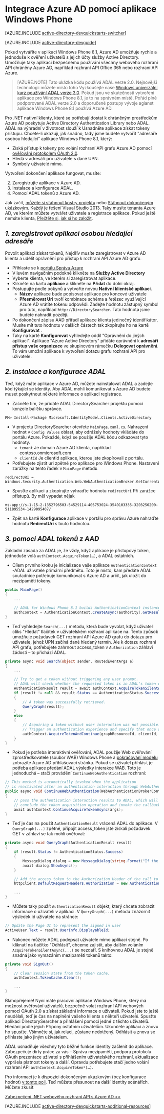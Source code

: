 <properties
    pageTitle="Začínáme Azure AD Windows Phone | Microsoft Azure"
    description="Jak vytvořit aplikaci Windows Phone, který lze integrovat s Azure AD pro přihlášení a volání Azure AD zamknutí rozhraní API pomocí OAuth."
    services="active-directory"
    documentationCenter="windows"
    authors="dstrockis"
    manager="mbaldwin"
    editor=""/>

<tags
    ms.service="active-directory"
    ms.workload="identity"
    ms.tgt_pltfrm="mobile-windows-phone"
    ms.devlang="dotnet"
    ms.topic="article"
    ms.date="09/16/2016"
    ms.author="dastrock"/>



# <a name="integrate-azure-ad-with-a-windows-phone-app"></a>Integrace Azure AD pomocí aplikace Windows Phone

[AZURE.INCLUDE [active-directory-devquickstarts-switcher](../../includes/active-directory-devquickstarts-switcher.md)]

[AZURE.INCLUDE [active-directory-devguide](../../includes/active-directory-devguide.md)]

Pokud vytváříte v aplikaci Windows Phone 8.1, Azure AD umožňuje rychle a jednoduše k ověření uživatelů s jejich účty služby Active Directory.  Umožňuje taky aplikaci bezpečnému používání všechny webového rozhraní API chráněny Azure AD, například rozhraní API Office 365 nebo rozhraní API Azure.

> [AZURE.NOTE] Tato ukázka kódu používá ADAL verze 2.0.  Nejnovější technologii můžete místo toho Vyzkoušejte naše [Windows univerzální kurz používání ADAL verze 3.0](active-directory-devquickstarts-windowsstore.md).  Pokud jsou ve skutečnosti vytvoření aplikace pro Windows Phone 8.1, je to na správném místě.  Pořád plně podporované ADAL verze 2.0 a doporučené postupy vývoje agianst aplikace Windows Phone 8.1 používá Azure AD.

Pro .NET nativní klienty, které se potřebují dostat k chráněným prostředkům Azure AD poskytuje Active Directory Authentication Library nebo ADAL.  ADAL na výhradní v životnost slouží k Usnadněte aplikace získat tokeny přístupu.  Chcete-li ukazují, jak snadno, tady jsme budete vytvořit "adresáře osobou hledající" aplikace Windows Phone 8.1, který:

-   Získá přístup k tokeny pro volání rozhraní API grafu Azure AD pomocí [ověřování protokolem OAuth 2.0](https://msdn.microsoft.com/library/azure/dn645545.aspx).
-   Hledá v adresáři pro uživatele s dané UPN.
-   Symboly uživatelé mimo.

Vytvoření dokončení aplikace fungovat, musíte:

2. Zaregistrujte aplikace v Azure AD.
3. Instalace a konfigurace ADAL.
5. Pomocí ADAL tokenů z Azure AD.

Jak začít, [můžete si stáhnout kostry projektu](https://github.com/AzureADQuickStarts/NativeClient-WindowsPhone/archive/skeleton.zip) nebo [Stáhnout dokončeným ukázkovým](https://github.com/AzureADQuickStarts/NativeClient-WindowsPhone/archive/complete.zip).  Každý je řešení Visual Studio 2013.  Taky musíte tenanta Azure AD, ve kterém můžete vytvářet uživatele a registrace aplikace.  Pokud ještě nemáte klienta, [Přečtěte si, jak si ho založit](active-directory-howto-tenant.md).

## <a name="1-register-the-directory-searcher-application"></a>*1. zaregistrovat aplikaci osobou hledající adresáře*
Povolit aplikaci získat tokenů, Nejdřív musíte zaregistrovat v Azure AD klienta a udělit oprávnění pro přístup k rozhraní API Azure AD grafu:

-   Přihlaste se k [portálu Správa Azure](https://manage.windowsazure.com)
-   V levém navigačním podokně klikněte na **Služby Active Directory**
-   Vyberte klienta, ve kterém si zaregistrovat aplikace.
-   Klikněte na kartu **aplikace** a klikněte na **Přidat** do dolní okraj.
-   Postupujte podle pokynů a vytvořte novou **Nativní klientské aplikaci**.
    -   **Název** aplikace bude popisovat aplikace pro koncové uživatele
    -   **Přesměrovat Uri** tvoří kombinace schéma a řetězec využívající Azure AD vrátíte tokenu odpovědi.  Zadejte hodnotu zástupný symbol pro tuto, například `http://DirectorySearcher`.  Tato hodnota jsme budete nahradit později.
-   Po dokončení zápisu AAD přiřadí aplikace klienta jedinečný identifikátor.  Musíte mít tuto hodnotu v dalších částech tak zkopírujte ho na kartě **Konfigurovat** .
- Taky na kartě **Konfigurovat** vyhledejte oddíl "Oprávnění do jiných aplikací".  Aplikace "Azure Active Directory" přidáte oprávnění k **adresáři přístup vaše organizace** ve skupinovém rámečku **Delegovat oprávnění**.  To vám umožní aplikace k vytvoření dotazu grafu rozhraní API pro uživatele.

## <a name="2-install--configure-adal"></a>*2. instalace a konfigurace ADAL*
Teď, když máte aplikace v Azure AD, můžete nainstalovat ADAL a zadejte kód týkající se identity.  Aby ADAL mohli komunikovat s Azure AD budete muset poskytnout některé informace o aplikaci registrace.
-   Začněte tím, že přidáte ADAL DirectorySearcher projektu pomocí konzole balíčku správce.

```
PM> Install-Package Microsoft.IdentityModel.Clients.ActiveDirectory
```

-   V projectu DirectorySearcher otevřete `MainPage.xaml.cs`.  Nahrazení hodnot v `Config Values` oblast, aby odrážely hodnoty vkládáte do portálu Azure.  Pokaždé, když se použije ADAL kódu odkazovat tyto hodnoty.
    -   `tenant` Je domain Azure AD klienta, například contoso.onmicrosoft.com
    -   `clientId` Je clientId aplikace, kterou jste zkopírovali z portálu.
-   Potřebujete zjistit uri zpětné pro aplikace pro Windows Phone.  Nastavení zarážky na tento řádek v `MainPage` metodu:

```
redirectURI = Windows.Security.Authentication.Web.WebAuthenticationBroker.GetCurrentApplicationCallbackUri();
```
- Spusťte aplikaci a zkopírujte vyhraďte hodnotu `redirectUri` Při zarážce přístupů.  By měl vypadat nějak

```
ms-app://s-1-15-2-1352796503-54529114-405753024-3540103335-3203256200-511895534-1429095407/
```

- Zpět na kartě **Konfigurace** aplikace v portálu pro správu Azure nahraďte hodnotu **RedirectUri** s touto hodnotou.  

## <a name="3--use-adal-to-get-tokens-from-aad"></a>*3. pomocí ADAL tokenů z AAD*
Základní zásada za ADAL je, že vždy, když aplikace je přístupový token, jednoduše volá `authContext.AcquireToken(…)`, a ADAL ostatních.  

-   Cílem prvního kroku je inicializace vaše aplikace `AuthenticationContext` -ADAL uživatele primární předmětu.  Toto je místo, kam předáte ADAL souřadnice potřebuje komunikovat s Azure AD a určit, jak uložit do mezipaměti tokeny.

```C#
public MainPage()
{
    ...

    // ADAL for Windows Phone 8.1 builds AuthenticationContext instances through a factory
    authContext = AuthenticationContext.CreateAsync(authority).GetResults();
}
```

- Teď vyhledejte `Search(...)` metodu, která bude vyvolat, když uživatel cliks "Hledat" tlačítek v uživatelském rozhraní aplikace na.  Tento způsob umožňuje požadavek GET rozhraní API Azure AD grafu do dotazu pro uživatele, jehož UPN začíná dané hledaný termín.  Ale k dotazu rozhraní API grafu, potřebujete zahrnout access_token v `Authorization` záhlaví žádosti – to přichází ADAL.

```C#
private async void Search(object sender, RoutedEventArgs e)
{
    ...

    // Try to get a token without triggering any user prompt.
    // ADAL will check whether the requested token is in ADAL's token cache or can otherwise be obtained without user interaction.
    AuthenticationResult result = await authContext.AcquireTokenSilentAsync(graphResourceId, clientId);
    if (result != null && result.Status == AuthenticationStatus.Success)
    {
        // A token was successfully retrieved.
        QueryGraph(result);
    }
    else
    {
        // Acquiring a token without user interaction was not possible.
        // Trigger an authentication experience and specify that once a token has been obtained the QueryGraph method should be called
        authContext.AcquireTokenAndContinue(graphResourceId, clientId, redirectURI, QueryGraph);
    }
}
```
- Pokud je potřeba interaktivní ověřování, ADAL použije Web ověřování zprostředkovatele (soubor WAB) Windows Phone a [pokračování modelu](http://www.cloudidentity.com/blog/2014/06/16/adal-for-windows-phone-8-1-deep-dive/) zobrazíte Azure AD přihlašovací stránka.  Pokud se uživatel přihlásí, je potřeba aplikace předání ADAL výsledky interakce WAB.  Toto je jednoduchá – stačí provádění `ContinueWebAuthentication` rozhraní:

```C#
// This method is automatically invoked when the application
// is reactivated after an authentication interaction through WebAuthenticationBroker.
public async void ContinueWebAuthentication(WebAuthenticationBrokerContinuationEventArgs args)
{
    // pass the authentication interaction results to ADAL, which will
    // conclude the token acquisition operation and invoke the callback specified in AcquireTokenAndContinue.
    await authContext.ContinueAcquireTokenAsync(args);
}
```

- Teď je čas na použít `AuthenticationResult` vrácená ADAL do aplikace.  V `QueryGraph(...)` zpětné, připojit access_token jste získali požadavek GET v záhlaví se tak mohli ověřovat:

```C#
private async void QueryGraph(AuthenticationResult result)
{
    if (result.Status != AuthenticationStatus.Success)
    {
        MessageDialog dialog = new MessageDialog(string.Format("If the error continues, please contact your administrator.\n\nError: {0}\n\nError Description:\n\n{1}", result.Error, result.ErrorDescription), "Sorry, an error occurred while signing you in.");
        await dialog.ShowAsync();
    }

    // Add the access token to the Authorization Header of the call to the Graph API, and call the Graph API.
    httpClient.DefaultRequestHeaders.Authorization = new AuthenticationHeaderValue("Bearer", result.AccessToken);

    ...
}
```
- Můžete taky použít `AuthenticationResult` objekt, který chcete zobrazit informace o uživateli v aplikaci. V `QueryGraph(...)` metodu znázornit výsledek id uživatele na stránce:

```C#
// Update the Page UI to represent the signed in user
ActiveUser.Text = result.UserInfo.DisplayableId;
```
- Nakonec můžete ADAL podepsat uživatele mimo aplikaci stejně.  Po kliknutí na tlačítko "Odhlásit", chceme zajistit, aby dalším voláním `AcquireTokenSilentAsync(...)` se nezdaří.  S knihovnou ADAL je stejně snadná jako vymazáním mezipaměti tokenů takto:

```C#
private void SignOut()
{
    // Clear session state from the token cache.
    authContext.TokenCache.Clear();

    ...
}
```

Blahopřejeme! Nyní máte pracovní aplikace Windows Phone, který má možnost ověřování uživatelů, bezpečně volat rozhraní API webových pomocí OAuth 2.0 a získat základní informace o uživateli.  Pokud jste to ještě neudělali, teď je čas na naplnění vašeho klienta s někteří uživatelé.  Spusťte aplikaci DirectorySearcher a přihlášení pomocí jedné z těchto uživatelů.  Hledání podle jejich Přípony ostatním uživatelům.  Ukončete aplikaci a znovu ho spusťte.  Všimněte si, jak relaci, zůstane nedotčený.  Odhlásit a znovu se přihlaste jako jiným uživatelem.

ADAL usnadňuje všechny tyto běžné funkce identity začlenit do aplikace.  Zabezpečuje dirty práce za vás – Správa mezipaměti, podpora protokolu OAuth prezentace uživatel s přihlášením uživatelského rozhraní, aktualizace vypršela platnost tokeny a další.  Opravdu potřebujete stačí jedno volání rozhraní API `authContext.AcquireToken*(…)`.

Pro informaci je k dispozici dokončeným ukázkovým (bez konfigurace hodnot) [v tomto poli](https://github.com/AzureADQuickStarts/NativeClient-WindowsPhone/archive/complete.zip).  Teď můžete přesunout na další identity scénářích.  Můžete zkusit:

[Zabezpečení .NET webového rozhraní API s Azure AD >>](active-directory-devquickstarts-webapi-dotnet.md)

[AZURE.INCLUDE [active-directory-devquickstarts-additional-resources](../../includes/active-directory-devquickstarts-additional-resources.md)]